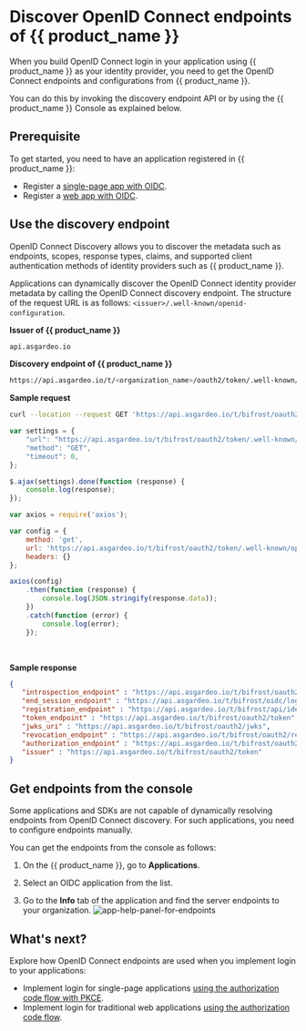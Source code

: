 # Discover OpenID Connect endpoints of {{ product_name }}

When you build OpenID Connect login in your application using {{ product_name }} as your identity provider, you need to get the OpenID Connect endpoints and configurations from {{ product_name }}.

You can do this by invoking the discovery endpoint API or by using the {{ product_name }} Console as explained below.

## Prerequisite

To get started, you need to have an application registered in {{ product_name }}:

- Register a [single-page app with OIDC]({{base_path}}/guides/applications/register-single-page-app/).
- Register a [web app with OIDC]({{base_path}}/guides/applications/register-oidc-web-app/).

## Use the discovery endpoint

OpenID Connect Discovery <!-- [OpenID Connect Discovery](https://openid.net/specs/openid-connect-discovery-1_0.html)--> allows you to discover the metadata such as endpoints, scopes, response types, claims, and supported client authentication methods of identity providers such as {{ product_name }}.

Applications can dynamically discover the OpenID Connect identity provider metadata by calling the OpenID Connect discovery <!-- [OpenID Connect discovery](https://openid.net/specs/openid-connect-discovery-1_0.html#ProviderConfigurationRequest)--> endpoint. The structure of the request URL is as follows: `<issuer>/.well-known/openid-configuration`.  

**Issuer of {{ product_name }}**
```bash
api.asgardeo.io
```

**Discovery endpoint of {{ product_name }}**
```bash
https://api.asgardeo.io/t/<organization_name>/oauth2/token/.well-known/openid-configuration
```

**Sample request**

<CodeGroup>

<CodeGroupItem title="cURL">

```bash  
curl --location --request GET 'https://api.asgardeo.io/t/bifrost/oauth2/token/.well-known/openid-configuration'
```

</CodeGroupItem>

<CodeGroupItem title="JavaScript - jQuery" active>

```js 
var settings = {
    "url": "https://api.asgardeo.io/t/bifrost/oauth2/token/.well-known/openid-configuration",
    "method": "GET",
    "timeout": 0,
};

$.ajax(settings).done(function (response) {
    console.log(response);
});
```

</CodeGroupItem>

<CodeGroupItem title="Nodejs - Axios" active>

```js 
var axios = require('axios');

var config = {
    method: 'get',
    url: 'https://api.asgardeo.io/t/bifrost/oauth2/token/.well-known/openid-configuration',
    headers: {}
};

axios(config)
    .then(function (response) {
        console.log(JSON.stringify(response.data));
    })
    .catch(function (error) {
        console.log(error);
    });
```

</CodeGroupItem>

</CodeGroup>

<br>

**Sample response**
```json 
{
   "introspection_endpoint" : "https://api.asgardeo.io/t/bifrost/oauth2/introspect",
   "end_session_endpoint" : "https://api.asgardeo.io/t/bifrost/oidc/logout",
   "registration_endpoint" : "https://api.asgardeo.io/t/bifrost/api/identity/oauth2/dcr/v1.0/register",
   "token_endpoint" : "https://api.asgardeo.io/t/bifrost/oauth2/token",
   "jwks_uri" : "https://api.asgardeo.io/t/bifrost/oauth2/jwks",
   "revocation_endpoint" : "https://api.asgardeo.io/t/bifrost/oauth2/revoke",
   "authorization_endpoint" : "https://api.asgardeo.io/t/bifrost/oauth2/authorize",
   "issuer" : "https://api.asgardeo.io/t/bifrost/oauth2/token"
}
```

## Get endpoints from the console

Some applications and SDKs are not capable of dynamically resolving endpoints from OpenID Connect discovery. For such applications, you need to configure endpoints manually.

You can get the endpoints from the console as follows:

1. On the {{ product_name }}, go to **Applications**.

2. Select an OIDC application from the list.

3. Go to the **Info** tab of the application and find the server endpoints to your organization.
   ![app-help-panel-for-endpoints]({{base_path}}/assets/img/guides/applications/app-endpoint-help.png)

## What's next?

Explore how OpenID Connect endpoints are used when you implement login to your applications:

- Implement login for single-page applications [using the authorization code flow with PKCE]({{base_path}}/guides/authentication/oidc/implement-auth-code-with-pkce/).
- Implement login for traditional web applications [using the authorization code flow]({{base_path}}/guides/authentication/oidc/implement-auth-code/).
